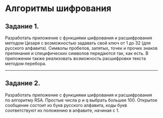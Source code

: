 # Алгоритмы шифрования

## Задание 1.

Разработать приложение с функциями шифрования и расшифрования методом Цезаря с возможностью задавать свой ключ от 1 до
32 (для русского алфавита). Символы пробелов, запятых, точек и прочих знаков препинания и специфических символов
передаются так, как есть. В приложении также реализовать возможность расшифровки текста методом перебора.
___

## Задание 2.

Разработать приложение с функциями шифрования и расшифрования по алгоритму RSA.
Простые числа p и q выбрать большее 100. Открытое сообщение состоит из букв русского алфавита, коды букв соответствуют
их положению в алфавите, начиная с 1.
